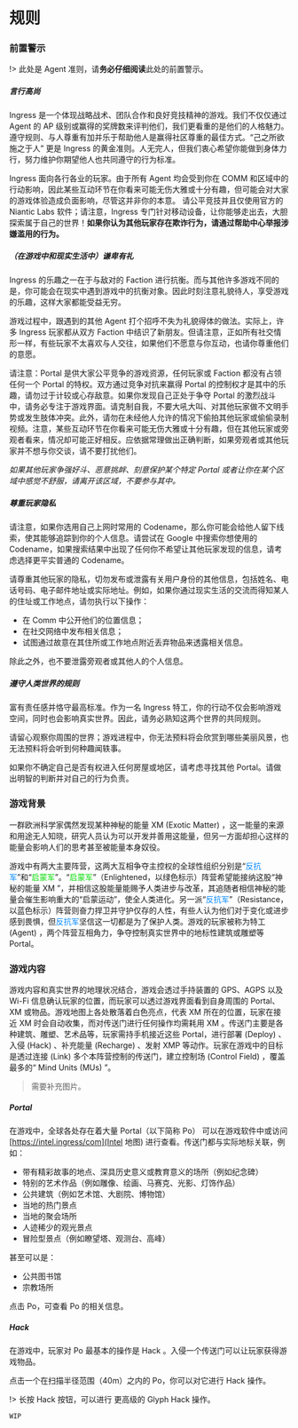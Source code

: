 # 规则

### 前置警示

!> 此处是 Agent 准则，请**务必仔细阅读**此处的前置警示。

##### 言行高尚

Ingress 是一个体现战略战术、团队合作和良好竞技精神的游戏。我们不仅仅通过 Agent 的 AP 级别或赢得的奖牌数来评判他们，我们更看重的是他们的人格魅力。遵守规则、与人尊重有加并乐于帮助他人是赢得社区尊重的最佳方式。“己之所欲施之于人” 更是 Ingress 的黄金准则。人无完人，但我们衷心希望你能做到身体力行，努力维护你期望他人也共同遵守的行为标准。

Ingress 面向各行各业的玩家。由于所有 Agent 均会受到你在 COMM 和区域中的行动影响，因此某些互动环节在你看来可能无伤大雅或十分有趣，但可能会对大家的游戏体验造成负面影响，尽管这并非你的本意。
请公平竞技并且仅使用官方的 Niantic Labs 软件；请注意，Ingress 专门针对移动设备，让你能够走出去，大胆探索属于自己的世界！**如果你认为其他玩家存在欺诈行为，请通过帮助中心举报涉嫌滥用的行为。**

##### （在游戏中和现实生活中）谦卑有礼

Ingress 的乐趣之一在于与敌对的 Faction 进行抗衡。而与其他许多游戏不同的是，你可能会在现实中遇到游戏中的抗衡对象。因此时刻注意礼貌待人，享受游戏的乐趣，这样大家都能受益无穷。

游戏过程中，跟遇到的其他 Agent 打个招呼不失为礼貌得体的做法。实际上，许多 Ingress 玩家都从双方 Faction 中结识了新朋友。但请注意，正如所有社交情形一样，有些玩家不太喜欢与人交往，如果他们不愿意与你互动，也请你尊重他们的意愿。

请注意：Portal 是供大家公平竞争的游戏资源，任何玩家或 Faction 都没有占领任何一个 Portal 的特权。双方通过竞争对抗来赢得 Portal 的控制权才是其中的乐趣，请勿过于计较或心存敌意。如果你发现自己正处于争夺 Portal 的激烈战斗中，请务必专注于游戏界面。请克制自我，不要大吼大叫、对其他玩家做不文明手势或发生肢体冲突。此外，请勿在未经他人允许的情况下偷拍其他玩家或偷偷录制视频。注意，某些互动环节在你看来可能无伤大雅或十分有趣，但在其他玩家或旁观者看来，情况却可能正好相反。应依据常理做出正确判断，如果旁观者或其他玩家并不想与你交谈，请不要打扰他们。

*如果其他玩家争强好斗、恶意挑衅、刻意保护某个特定 Portal 或者让你在某个区域中感觉不舒服，请离开该区域，不要参与其中。*

##### 尊重玩家隐私

请注意，如果你选用自己上网时常用的 Codename，那么你可能会给他人留下线索，使其能够追踪到你的个人信息。请尝试在 Google 中搜索你想使用的 Codename，如果搜索结果中出现了任何你不希望让其他玩家发现的信息，请考虑选择更平实普通的 Codename。

请尊重其他玩家的隐私，切勿发布或泄露有关用户身份的其他信息，包括姓名、电话号码、电子邮件地址或实际地址。例如，如果你通过现实生活的交流而得知某人的住址或工作地点，请勿执行以下操作：

- 在 Comm 中公开他们的位置信息；
- 在社交网络中发布相关信息；
- 试图通过故意在其住所或工作地点附近丢弃物品来透露相关信息。

除此之外，也不要泄露旁观者或其他人的个人信息。

##### 遵守人类世界的规则

富有责任感并恪守最高标准。作为一名 Ingress 特工，你的行动不仅会影响游戏空间，同时也会影响真实世界。因此，请务必熟知这两个世界的共同规则。

请留心观察你周围的世界；游戏进程中，你无法预料将会欣赏到哪些美丽风景，也无法预料将会听到何种趣闻轶事。

如果你不确定自己是否有权进入任何房屋或地区，请考虑寻找其他 Portal。请做出明智的判断并对自己的行为负责。


### 游戏背景

一群欧洲科学家偶然发现某种神秘的能量 XM (Exotic Matter) ，这一能量的来源和用途无人知晓，研究人员认为可以开发并善用这能量，但另一方面却担心这样的能量会影响人们的思考甚至被能量本身奴役。

游戏中有两大主要阵营，这两大互相争夺主控权的全球性组织分别是“<span style="color:#0088FF;">反抗军</span>”和“<span style="color:#03DC03;">启蒙军</span>”。“<span style="color:#03DC03;">启蒙军</span>”（Enlightened，以绿色标示）阵营希望能接纳这股“神秘的能量 XM ”，并相信这股能量能赐予人类进步与改革，其追随者相信神秘的能量会催生影响重大的“启蒙运动”，使全人类进化。另一派“<span style="color:#0088FF;">反抗军</span>”（Resistance，以蓝色标示）阵营则奋力捍卫并守护仅存的人性，有些人认为他们对于变化或进步感到畏惧，但<span style="color:#0088FF;">反抗军</span>坚信这一切都是为了保护人类。游戏的玩家被称为特工 (Agent) ，两个阵营互相角力，争夺控制真实世界中的地标性建筑或雕塑等 Portal。


### 游戏内容

游戏内容和真实世界的地理状况结合，游戏会透过手持装置的 GPS、AGPS 以及 Wi-Fi 信息确认玩家的位置，而玩家可以透过游戏界面看到自身周围的 Portal、XM 或物品。游戏地图上各处散落着白色亮点，代表 XM 所在的位置，玩家在接近 XM 时会自动收集，而对传送门进行任何操作均需耗用 XM 。传送门主要是各种建筑、雕塑、艺术品等，玩家需持手机接近这些 Portal，进行部署 (Deploy) 、入侵 (Hack) 、补充能量 (Recharge) 、发射 XMP 等动作。玩家在游戏中的目标是透过连接 (Link) 多个本阵营控制的传送门，建立控制场 (Control Field) ，覆盖最多的“ Mind Units (MUs) ”。

> 需要补充图片。

##### Portal

在游戏中，全球各处存在着大量 Portal（以下简称 Po） 可以在游戏软件中或访问 [https://intel.ingress/com](Intel 地图) 进行查看。传送门都与实际地标关联，例如：

- 带有精彩故事的地点、深具历史意义或教育意义的场所（例如纪念碑）
- 特别的艺术作品（例如雕像、绘画、马赛克、光影、灯饰作品）
- 公共建筑（例如艺术馆、大剧院、博物馆）
- 当地的热门景点
- 当地的聚会场所
- 人迹稀少的观光景点
- 冒险型景点（例如瞭望塔、观测台、高峰）

甚至可以是：

- 公共图书馆
- 宗教场所

点击 Po，可查看 Po 的相关信息。

##### Hack

在游戏中，玩家对 Po 最基本的操作是 Hack 。入侵一个传送门可以让玩家获得游戏物品。

点击一个在扫描半径范围（40m）之内的 Po，你可以对它进行 Hack 操作。

!> 长按 Hack 按钮，可以进行 更高级的 Glyph Hack 操作。

`WIP`